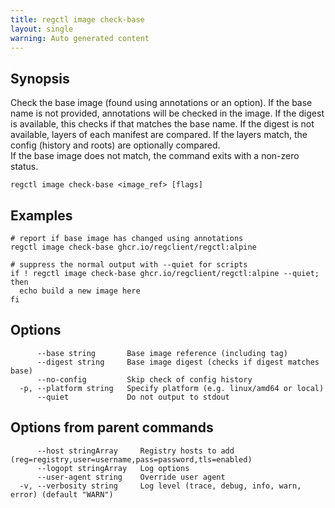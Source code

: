 ```yaml
---
title: regctl image check-base
layout: single
warning: Auto generated content
---
```


## Synopsis

Check the base image (found using annotations or an option).
If the base name is not provided, annotations will be checked in the image.
If the digest is available, this checks if that matches the base name.
If the digest is not available, layers of each manifest are compared.
If the layers match, the config (history and roots) are optionally compared.	
If the base image does not match, the command exits with a non-zero status.

```shell
regctl image check-base <image_ref> [flags]
```

## Examples

```shell
# report if base image has changed using annotations
regctl image check-base ghcr.io/regclient/regctl:alpine

# suppress the normal output with --quiet for scripts
if ! regctl image check-base ghcr.io/regclient/regctl:alpine --quiet; then
  echo build a new image here
fi
```

## Options

```text
      --base string       Base image reference (including tag)
      --digest string     Base image digest (checks if digest matches base)
      --no-config         Skip check of config history
  -p, --platform string   Specify platform (e.g. linux/amd64 or local)
      --quiet             Do not output to stdout
```

## Options from parent commands

```text
      --host stringArray     Registry hosts to add (reg=registry,user=username,pass=password,tls=enabled)
      --logopt stringArray   Log options
      --user-agent string    Override user agent
  -v, --verbosity string     Log level (trace, debug, info, warn, error) (default "WARN")
```
